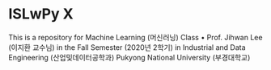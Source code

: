 # ISLwPy X
This is a repository for Machine Learning (머신러닝) Class • Prof. Jihwan Lee (이지환 교수님) in the Fall Semester (2020년 2학기) in Industrial and Data Engineering (산업및데이터공학과) Pukyong National University (부경대학교)
